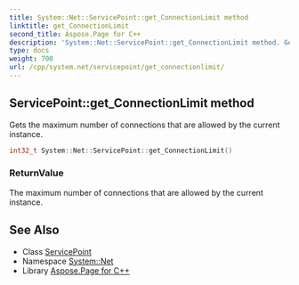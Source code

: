 ```yaml
---
title: System::Net::ServicePoint::get_ConnectionLimit method
linktitle: get_ConnectionLimit
second_title: Aspose.Page for C++
description: 'System::Net::ServicePoint::get_ConnectionLimit method. Gets the maximum number of connections that are allowed by the current instance in C++.'
type: docs
weight: 700
url: /cpp/system.net/servicepoint/get_connectionlimit/
---
```

## ServicePoint::get_ConnectionLimit method


Gets the maximum number of connections that are allowed by the current instance.

```cpp
int32_t System::Net::ServicePoint::get_ConnectionLimit()
```


### ReturnValue

The maximum number of connections that are allowed by the current instance.

## See Also

* Class [ServicePoint](../)
* Namespace [System::Net](../../)
* Library [Aspose.Page for C++](../../../)
